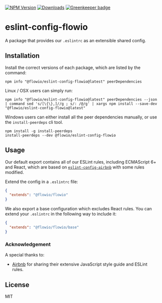 [![NPM Version][npm-image]][npm-url]
[![Downloads][downloads-image]][downloads-url]
[![Greenkeeper badge][greenkeeper-image]][greenkeeper-url]

# eslint-config-flowio

A package that provides our `.eslintrc` as an extensible shared config.

## Installation

Install the correct versions of each package, which are listed by the command:

```
npm info "@flowio/eslint-config-flowio@latest" peerDependencies
```

Linux / OSX users can simply run:

```
npm info "@flowio/eslint-config-flowio@latest" peerDependencies --json | command sed 's/[\{\},]//g ; s/: /@/g' | xargs npm install --save-dev "@flowio/eslint-config-flowio@latest"
```

Windows users can either install all the peer dependencies manually, or use the `install-peerdeps` cli tool.

```
npm install -g install-peerdeps
install-peerdeps --dev @flowio/eslint-config-flowio
```

## Usage

Our default export contains all of our ESLint rules, including ECMAScript 6+ and React, which are based on [`eslint-config-airbnb`](https://github.com/airbnb/javascript/tree/master/packages/eslint-config-airbnb) with some rules modified.

Extend the config in a `.eslintrc` file:

```json
{
  "extends": "@flowio/flowio"
}
```

We also export a base configuration which excludes React rules. You can extend
your `.eslintrc` in the following way to include it:

```json
{
  "extends": "@flowio/flowio/base"
}
```

### Acknowledgement

A special thanks to:

* [Airbnb](https://github.com/airbnb) for sharing their extensive JavaScript style guide and ESLint rules.

## License

MIT

[npm-image]: https://img.shields.io/npm/v/@flowio/eslint-config-flowio.svg
[npm-url]: https://www.npmjs.com/package/@flowio/eslint-config-flowio
[downloads-image]: https://img.shields.io/npm/dm/eslint-config-flowio.svg
[downloads-url]: https://www.npmjs.com/package/@flowio/eslint-config-flowio
[greenkeeper-image]: https://badges.greenkeeper.io/flowcommerce/eslint-config-flowio.svg
[greenkeeper-url]: https://greenkeeper.io/
